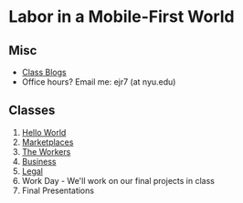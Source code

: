 # Labor in a Mobile-First World

## Misc

* [Class Blogs](https://github.com/tedroden/nyu-labor-class/wiki)
* Office hours? Email me: ejr7 (at nyu.edu)

## Classes

1. [Hello World](https://github.com/tedroden/nyu-labor-class/blob/master/01-hello-world/)
2. [Marketplaces](https://github.com/tedroden/nyu-labor-class/blob/master/02-marketplaces/)
3. [The Workers](https://github.com/tedroden/nyu-labor-class/blob/master/03-workers/)
4. [Business](https://github.com/tedroden/nyu-labor-class/tree/master/04-business)
5. [Legal](https://github.com/tedroden/nyu-labor-class/tree/master/05-legal)
6. Work Day - We'll work on our final projects in class
7. Final Presentations
